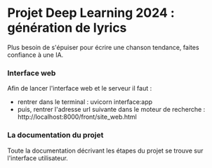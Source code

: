 # Projet Deep Learning 2024 : génération de lyrics

Plus besoin de s'épuiser pour écrire une chanson tendance, faites confiance à une IA.




### Interface web 

Afin de lancer l'interface web et le serveur il faut : 
- rentrer dans le terminal : uvicorn interface:app 
- puis, rentrer l'adresse url suivante dans le moteur de recherche : http://localhost:8000/front/site_web.html

### La documentation du projet 

Toute la documentation décrivant les étapes du projet se trouve sur l'interface utilisateur. 
